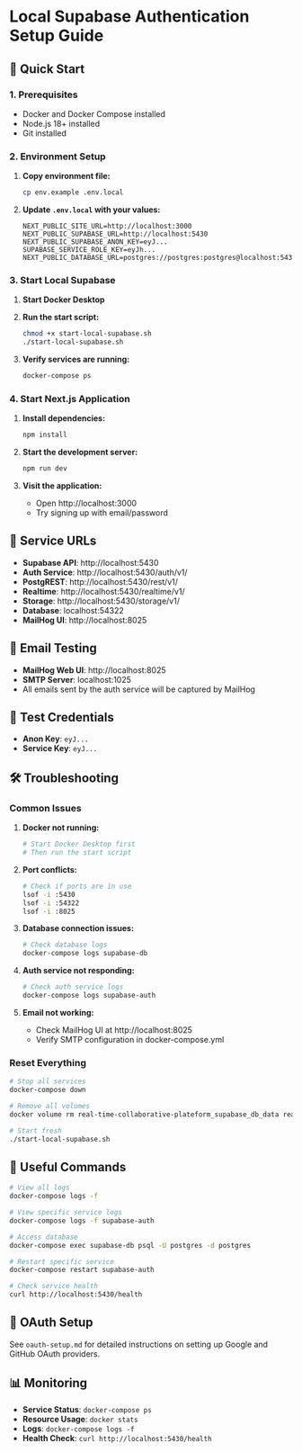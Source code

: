# Local Supabase Authentication Setup Guide

## 🚀 Quick Start

### 1. Prerequisites

- Docker and Docker Compose installed
- Node.js 18+ installed
- Git installed

### 2. Environment Setup

1. **Copy environment file:**

   ```bash
   cp env.example .env.local
   ```

2. **Update `.env.local` with your values:**
   ```env
   NEXT_PUBLIC_SITE_URL=http://localhost:3000
   NEXT_PUBLIC_SUPABASE_URL=http://localhost:5430
   NEXT_PUBLIC_SUPABASE_ANON_KEY=eyJ...
   SUPABASE_SERVICE_ROLE_KEY=eyJh...
   NEXT_PUBLIC_DATABASE_URL=postgres://postgres:postgres@localhost:54322/postgres
   ```

### 3. Start Local Supabase

1. **Start Docker Desktop**

2. **Run the start script:**

   ```bash
   chmod +x start-local-supabase.sh
   ./start-local-supabase.sh
   ```

3. **Verify services are running:**
   ```bash
   docker-compose ps
   ```

### 4. Start Next.js Application

1. **Install dependencies:**

   ```bash
   npm install
   ```

2. **Start the development server:**

   ```bash
   npm run dev
   ```

3. **Visit the application:**
   - Open http://localhost:3000
   - Try signing up with email/password

## 🔧 Service URLs

- **Supabase API**: http://localhost:5430
- **Auth Service**: http://localhost:5430/auth/v1/
- **PostgREST**: http://localhost:5430/rest/v1/
- **Realtime**: http://localhost:5430/realtime/v1/
- **Storage**: http://localhost:5430/storage/v1/
- **Database**: localhost:54322
- **MailHog UI**: http://localhost:8025

## 📧 Email Testing

- **MailHog Web UI**: http://localhost:8025
- **SMTP Server**: localhost:1025
- All emails sent by the auth service will be captured by MailHog

## 🔑 Test Credentials

- **Anon Key**: `eyJ...`
- **Service Key**: `eyJ...`

## 🛠️ Troubleshooting

### Common Issues

1. **Docker not running:**

   ```bash
   # Start Docker Desktop first
   # Then run the start script
   ```

2. **Port conflicts:**

   ```bash
   # Check if ports are in use
   lsof -i :5430
   lsof -i :54322
   lsof -i :8025
   ```

3. **Database connection issues:**

   ```bash
   # Check database logs
   docker-compose logs supabase-db
   ```

4. **Auth service not responding:**

   ```bash
   # Check auth service logs
   docker-compose logs supabase-auth
   ```

5. **Email not working:**
   - Check MailHog UI at http://localhost:8025
   - Verify SMTP configuration in docker-compose.yml

### Reset Everything

```bash
# Stop all services
docker-compose down

# Remove all volumes
docker volume rm real-time-collaborative-plateform_supabase_db_data real-time-collaborative-plateform_supabase_storage_data

# Start fresh
./start-local-supabase.sh
```

## 📝 Useful Commands

```bash
# View all logs
docker-compose logs -f

# View specific service logs
docker-compose logs -f supabase-auth

# Access database
docker-compose exec supabase-db psql -U postgres -d postgres

# Restart specific service
docker-compose restart supabase-auth

# Check service health
curl http://localhost:5430/health
```

## 🔐 OAuth Setup

See `oauth-setup.md` for detailed instructions on setting up Google and GitHub OAuth providers.

## 📊 Monitoring

- **Service Status**: `docker-compose ps`
- **Resource Usage**: `docker stats`
- **Logs**: `docker-compose logs -f`
- **Health Check**: `curl http://localhost:5430/health`
